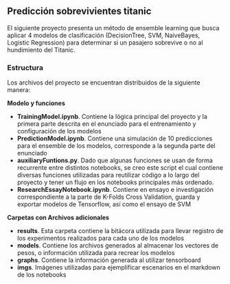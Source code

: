 ## Predicción sobrevivientes titanic
El siguiente proyecto presenta un método de ensemble learning que busca aplicar 4 modelos de clasificación (DecisionTree, SVM, NaiveBayes, Logistic Regression) para determinar si un pasajero sobrevive o no al hundimiento del Titanic. 

### Estructura
Los archivos del proyecto se encuentran distribuidos de la siguiente manera:

**Modelo y funciones**
- **TrainingModel.ipynb**. Contiene la lógica principal del proyecto y la primera parte descrita en el enunciado para el entrenamiento y configuración de los modelos
- **PredictionModel.ipynb**. Contiene una simulación de 10 predicciones para el ensemble de los modelos, corresponde a la segunda parte del enunciado
- **auxiliaryFuntions.py**. Dado que algunas funciones se usan de forma recurrente entre distintos notebooks, se creo este script el cual contiene diversas funciones utilizadas para reutilizar código a lo largo del proyecto y tener un flujo en los notebooks principales más ordenado. 
- **ResearchEssayNotebook.ipynb**. Contiene en ensayo e investigación correspondiente a la parte de K-Folds Cross Validation, guarda y exportar modelos de Tensorflow, así como el ensayo de SVM

**Carpetas con Archivos adicionales**
- **results**. Esta carpeta contiene la bitácora utilizada para llevar registro de los experimentos realizados para cada uno de los modelos
- **models**. Contiene los archivos generados al almacenar los vectores de pesos, o información utilizada para recrear los modelos
- **graphs**. Contiene la información generada al utilizar tensorboard
- **imgs**. Imágenes utilizadas para ejemplificar escenarios en el markdown de los notebooks
